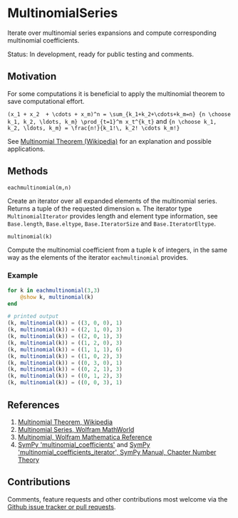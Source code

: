 # MultinomialSeries

Iterate over multinomial series expansions and compute corresponding
multinomial coefficients.

Status: In development, ready for public testing and comments.


## Motivation

For some computations it is beneficial to apply the multinomial theorem to
save computational effort.

``(x_1 + x_2  + \cdots + x_m)^n = \sum_{k_1+k_2+\cdots+k_m=n} {n \choose k_1, k_2, \ldots, k_m} \prod_{t=1}^m x_t^{k_t}``
and
``{n \choose k_1, k_2, \ldots, k_m} = \frac{n!}{k_1!\, k_2! \cdots k_m!}``

See
[Multinomial Theorem (Wikipedia)](https://en.wikipedia.org/wiki/Multinomial_theorem)
for an explanation and possible applications.


## Methods


    eachmultinomial(m,n)

Create an iterator over all expanded elements of the multinomial series.
Returns a tuple of the requested dimension `m`. The iterator type
`MultinomialIterator` provides length and element type information, see
`Base.length`, `Base.eltype`, `Base.IteratorSize` and `Base.IteratorEltype`.


    multinomial(k)

Compute the multinomial coefficient from a tuple k of integers, in the same
way as the elements of the iterator `eachmultinomial` provides.


### Example

```julia
for k in eachmultinomial(3,3)
    @show k, multinomial(k)
end

# printed output
(k, multinomial(k)) = ((3, 0, 0), 1)
(k, multinomial(k)) = ((2, 1, 0), 3)
(k, multinomial(k)) = ((2, 0, 1), 3)
(k, multinomial(k)) = ((1, 2, 0), 3)
(k, multinomial(k)) = ((1, 1, 1), 6)
(k, multinomial(k)) = ((1, 0, 2), 3)
(k, multinomial(k)) = ((0, 3, 0), 1)
(k, multinomial(k)) = ((0, 2, 1), 3)
(k, multinomial(k)) = ((0, 1, 2), 3)
(k, multinomial(k)) = ((0, 0, 3), 1)
```

## References

1. [Multinomial Theorem, Wikipedia](https://en.wikipedia.org/wiki/Multinomial_theorem)
2. [Multinomial Series, Wolfram MathWorld](https://mathworld.wolfram.com/MultinomialSeries.html)
3. [Multinomial, Wolfram Mathematica Reference](https://reference.wolfram.com/language/ref/Multinomial.html)
4. [SymPy 'multinomial_coefficients'](https://docs.sympy.org/latest/modules/ntheory.html?sympy.ntheory.multinomial.multinomial_coefficients_iterator#sympy.ntheory.multinomial.multinomial_coefficients)
  and [SymPy 'multinomial_coefficients_iterator', SymPy Manual, Chapter Number Theory](https://docs.sympy.org/latest/modules/ntheory.html?sympy.ntheory.multinomial.multinomial_coefficients_iterator#sympy.ntheory.multinomial.multinomial_coefficients_iterator)


## Contributions

Comments, feature requests and other contributions most welcome via the
[Github issue tracker or pull requests](https://github.com/m-j-w/MultinomialSeries.jl).
